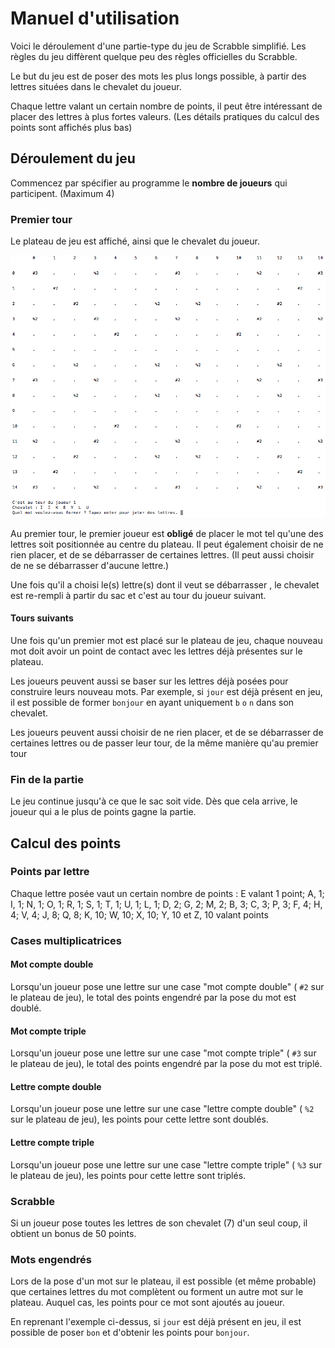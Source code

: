 # Manuel d'utilisation

Voici le déroulement d'une partie-type du jeu de Scrabble simplifié.
Les règles du jeu diffèrent quelque peu des règles officielles du Scrabble.

Le but du jeu est de poser des mots les plus longs possible, à partir des lettres situées dans le chevalet du joueur.

Chaque lettre valant un certain nombre de points, il peut être intéressant de placer des lettres à plus fortes valeurs.
(Les détails pratiques du calcul des points sont affichés plus bas)

## Déroulement du jeu

Commencez par spécifier au programme le **nombre de joueurs** qui participent. (Maximum 4)

### Premier tour

Le plateau de jeu est affiché, ainsi que le chevalet du joueur.


![plateau](images/debut.png)

Au premier tour, le premier joueur est **obligé** de placer le mot tel qu'une des lettres soit positionnée au centre du plateau. Il peut également choisir de ne rien placer, et de se débarrasser de certaines lettres. (Il peut aussi choisir de ne se débarrasser d'aucune lettre.)

Une fois qu'il a choisi le(s) lettre(s) dont il veut se débarrasser , le chevalet est re-rempli à partir du sac et c'est au tour du joueur suivant.

#### Tours suivants

Une fois qu'un premier mot est placé sur le plateau de jeu, chaque nouveau mot doit avoir un point de contact avec les lettres déjà présentes sur le plateau.

Les joueurs peuvent aussi se baser sur les lettres déjà posées pour construire leurs nouveau mots.
Par exemple, si `jour` est déjà présent en jeu, il est possible de former `bonjour` en ayant uniquement `b` `o` `n` dans son chevalet.

Les joueurs peuvent aussi choisir de ne rien placer, et de se débarrasser de certaines lettres ou de passer leur tour, de la même manière qu'au premier tour


### Fin de la partie

Le jeu continue jusqu'à ce que le sac soit vide.
Dès que cela arrive, le joueur qui a le plus de points gagne la partie.

## Calcul des points

### Points par lettre

Chaque lettre posée vaut un certain nombre de points :
E valant 1 point; A, 1; I, 1; N, 1; O, 1; R, 1; S, 1; T, 1; U, 1; L, 1; D, 2; G, 2; M, 2; B, 3; C, 3; P, 3; F, 4; H, 4; V, 4; J, 8; Q, 8; K, 10; W, 10; X, 10; Y, 10 et Z, 10 valant points

### Cases multiplicatrices

#### Mot compte double

Lorsqu'un joueur pose une lettre sur une case "mot compte double" ( `#2` sur le plateau de jeu), le total des points engendré par la pose du mot est doublé.

#### Mot compte triple

Lorsqu'un joueur pose une lettre sur une case "mot compte triple" ( `#3` sur le plateau de jeu), le total des points engendré par la pose du mot est triplé.

#### Lettre compte double

Lorsqu'un joueur pose une lettre sur une case "lettre compte double" ( `%2` sur le plateau de jeu), les points pour cette lettre sont doublés.

#### Lettre compte triple

Lorsqu'un joueur pose une lettre sur une case "lettre compte triple" ( `%3` sur le plateau de jeu), les points pour cette lettre sont triplés.

### Scrabble

Si un joueur pose toutes les lettres de son chevalet (7) d'un seul coup, il obtient un bonus de 50 points.

### Mots engendrés

Lors de la pose d'un mot sur le plateau, il est possible (et même probable) que certaines lettres du mot complètent ou forment un autre mot sur le plateau. Auquel cas, les points pour ce mot sont ajoutés au joueur.

En reprenant l'exemple ci-dessus, si `jour` est déjà présent en jeu, il est possible de poser `bon` et d'obtenir les points pour `bonjour`.